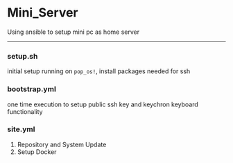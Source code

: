 # Mini_Server

Using ansible to setup mini pc as home server

---

### setup.sh

initial setup running on `pop_os!`, install packages needed for ssh

### bootstrap.yml

one time execution to setup public ssh key and keychron keyboard functionality

### site.yml

1. Repository and System Update
2. Setup Docker
